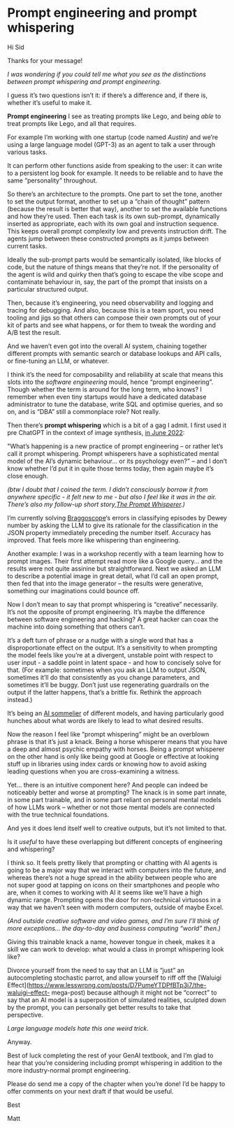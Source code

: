 # Prompt engineering and prompt whispering

Hi Sid

Thanks for your message!

_I was wondering if you could tell me what you see as the distinctions between
prompt whispering and prompt engineering._

I guess it’s two questions isn’t it: if there’s a difference and, if there is,
whether it’s useful to make it.

**Prompt engineering** I see as treating prompts like Lego, and being _able_
to treat prompts like Lego, and all that requires.

For example I’m working with one startup (code named _Austin)_ and we’re using
a large language model (GPT-3) as an agent to talk a user through various
tasks.

It can perform other functions aside from speaking to the user: it can write
to a persistent log book for example. It needs to be reliable and to have the
same “personality” throughout.

So there’s an architecture to the prompts. One part to set the tone, another
to set the output format, another to set up a “chain of thought” pattern
(because the result is better that way), another to set the available
functions and how they’re used. Then each task is its own sub-prompt,
dynamically inserted as appropriate, each with its own goal and instruction
sequence. This keeps overall prompt complexity low and prevents instruction
drift. The agents jump between these constructed prompts as it jumps between
current tasks.

Ideally the sub-prompt parts would be semantically isolated, like blocks of
code, but the nature of things means that they’re not. If the personality of
the agent is wild and quirky then that’s going to escape the vibe scope and
contaminate behaviour in, say, the part of the prompt that insists on a
particular structured output.

Then, because it’s engineering, you need observability and logging and tracing
for debugging. And also, because this is a team sport, you need tooling and
jigs so that others can compose their own prompts out of your kit of parts and
see what happens, or for them to tweak the wording and A/B test the result.

And we haven’t even got into the overall AI system, chaining together
different prompts with semantic search or database lookups and API calls, or
fine-tuning an LLM, or whatever.

I think it’s the need for composability and reliability at scale that means
this slots into the _software engineering_ mould, hence “prompt engineering”.
Though whether the term is around for the long term, who knows? I remember
when even tiny startups would have a dedicated database administrator to tune
the database, write SQL and optimise queries, and so on, and is “DBA” still a
commonplace role? Not really.

Then there’s **prompt whispering** which is a bit of a gag I admit. I first
used it pre ChatGPT in the context of image synthesis, [in June
2022](/home/2022/06/02/dalle):

"What’s happening is a new practice of prompt engineering – or rather let’s
call it prompt whispering. Prompt whisperers have a sophisticated mental model
of the AI’s dynamic behaviour… or its psychology even?" – and I don’t know
whether I’d put it in quite those terms today, then again maybe it’s close
enough.

_(btw I doubt that I coined the term. I didn’t consciously borrow it from
anywhere specific - it felt new to me - but also I feel like it was in the
air. There’s also my follow-up short story,[The Prompt
Whisperer](/home/2022/08/03/whisperer).)_

I’m currently solving [Braggoscope](https://www.braggoscope.com)‘s errors in
classifying episodes by Dewey number by asking the LLM to give its rationale
for the classification in the JSON property immediately preceding the number
itself. Accuracy has improved. That feels more like whispering than
engineering.

Another example: I was in a workshop recently with a team learning how to
prompt images. Their first attempt read more like a Google query… and the
results were not quite assinine but straightforward. Next we asked an LLM to
describe a potential image in great detail, what I’d call an open prompt, then
fed that into the image generator – the results were generative, something our
imaginations could bounce off.

Now I don’t mean to say that prompt whispering is “creative” necessarily. It’s
not the opposite of prompt engineering. It’s maybe the difference between
software engineering and hacking? A great hacker can coax the machine into
doing something that others can’t.

It’s a deft turn of phrase or a nudge with a single word that has a
disproportionate effect on the output. It’s a sensitivity to when prompting
the model feels like you’re at a divergent, unstable point with respect to
user input - a saddle point in latent space - and how to concisely solve for
that. (For example: sometimes when you ask an LLM to output JSON, sometimes
it’ll do that consistently as you change parameters, and sometimes it’ll be
buggy. Don’t just use regenerating guardrails on the output if the latter
happens, that’s a brittle fix. Rethink the approach instead.)

It’s being an [AI sommelier](/home/2023/03/22/tuning) of different models, and
having particularly good hunches about what words are likely to lead to what
desired results.

Now the reason I feel like “prompt whispering” might be an overblown phrase is
that it’s just a knack. Being a horse whisperer means that you have a deep and
almost psychic empathy with horses. Being a prompt whisperer on the other hand
is only like being good at Google or effective at looking stuff up in
libraries using index cards or knowing how to avoid asking leading questions
when you are cross-examining a witness.

Yet… there is an intuitive component here? And people can indeed be noticeably
better and worse at prompting? The knack is in some part innate, in some part
trainable, and in some part reliant on personal mental models of how LLMs work
– whether or not those mental models are connected with the true technical
foundations.

And yes it does lend itself well to creative outputs, but it’s not limited to
that.

Is it _useful_ to have these overlapping but different concepts of engineering
and whispering?

I think so. It feels pretty likely that prompting or chatting with AI agents
is going to be a major way that we interact with computers into the future,
and whereas there’s not a huge spread in the ability between people who are
not super good at tapping on icons on their smartphones and people who are,
when it comes to working with AI it seems like we’ll have a high dynamic
range. Prompting opens the door for non-technical virtuosos in a way that we
haven’t seen with modern computers, outside of maybe Excel.

_(And outside creative software and video games, and I’m sure I’ll think of
more exceptions… the day-to-day and business computing “world” then.)_

Giving this trainable knack a name, however tongue in cheek, makes it a skill
we can work to develop: what would a class in prompt whispering look like?

Divorce yourself from the need to say that an LLM is “just” an autocompleting
stochastic parrot, and allow yourself to riff off the [Waluigi
Effect](https://www.lesswrong.com/posts/D7PumeYTDPfBTp3i7/the-waluigi-effect-
mega-post) because although it might not be “correct” to say that an AI model
is a superposition of simulated realities, sculpted down by the prompt, you
can personally get better results to take that perspective.

_Large language models hate this one weird trick._

Anyway.

Best of luck completing the rest of your GenAI textbook, and I’m glad to hear
that you’re considering including prompt whispering in addition to the more
industry-normal prompt engineering.

Please do send me a copy of the chapter when you’re done! I’d be happy to
offer comments on your next draft if that would be useful.

Best

Matt
